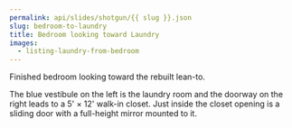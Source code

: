 ```yaml
---
permalink: api/slides/shotgun/{{ slug }}.json
slug: bedroom-to-laundry
title: Bedroom looking toward Laundry
images:
  - listing-laundry-from-bedroom
---
```

Finished bedroom looking toward the rebuilt lean-to.

The blue vestibule on the left is the laundry room and the doorway on the right leads to a 5' × 12' walk-in closet. Just inside the closet opening is a sliding door with a full-height mirror mounted to it.